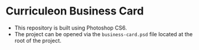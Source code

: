 # Curriculeon Business Card
* This repository is built using Photoshop CS6.
* The project can be opened via the `business-card.psd` file located at the root of the project.